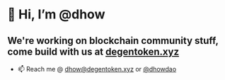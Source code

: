 # 👋 Hi, I’m @dhow
## We're working on blockchain community stuff, come build with us at [degentoken.xyz](https://degentoken.xyz)
- 📫 Reach me @ dhow@degentoken.xyz or [@dhowdao](https://twitter.com/dhowdao)

<!---
degen-dhow/degen-dhow is a ✨ special ✨ repository because its `README.md` (this file) appears on your GitHub profile.
You can click the Preview link to take a look at your changes.
--->
